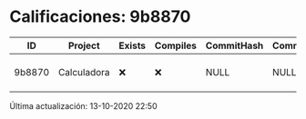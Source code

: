 # Calificaciones: 9b8870
|ID|Project|Exists|Compiles|CommitHash|CommitDate|CheckDate|Comments|
|-|-|-|-|-|-|-|-|
|9b8870|Calculadora|❌|❌|NULL|NULL|13-10-2020 22:50:31|No se encontró el archivo en PracticasComputacionI/Calculadora/Calculadora.cpp|

Última actualización: 13-10-2020 22:50
